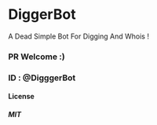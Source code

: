 # DiggerBot
A Dead Simple Bot For Digging And Whois !
### PR Welcome :)

### ID : @DigggerBot

#### License
##### MIT
